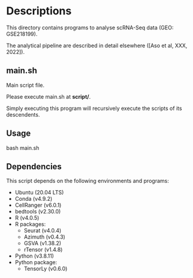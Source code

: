 # Descriptions
This directory contains programs to analyse scRNA-Seq data (GEO: GSE218199).

The analytical pipeline are described in detail elsewhere ([Aso et al, XXX, 2022]).

## main.sh
Main script file.

Please execute main.sh at **script/**.

Simply executing this program will recursively execute the scripts of its descendents.

## Usage
bash main.sh

## Dependencies
This script depends on the following environments and programs:
* Ubuntu (20.04 LTS)
* Conda (v4.9.2)
* CellRanger (v6.0.1)
* bedtools (v2.30.0)
* R (v4.0.5)
* R packages:
   * Seurat (v4.0.4)
   * Azimuth (v0.4.3)
   * GSVA (v1.38.2)
   * rTensor (v1.4.8)
* Python (v3.8.11)
* Python package:
   * TensorLy (v0.6.0)


